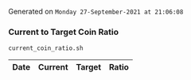 Generated on `Monday 27-September-2021 at 21:06:08`

### Current to Target Coin Ratio
`current_coin_ratio.sh`

Date|Current|Target|Ratio
---|---|---|---
